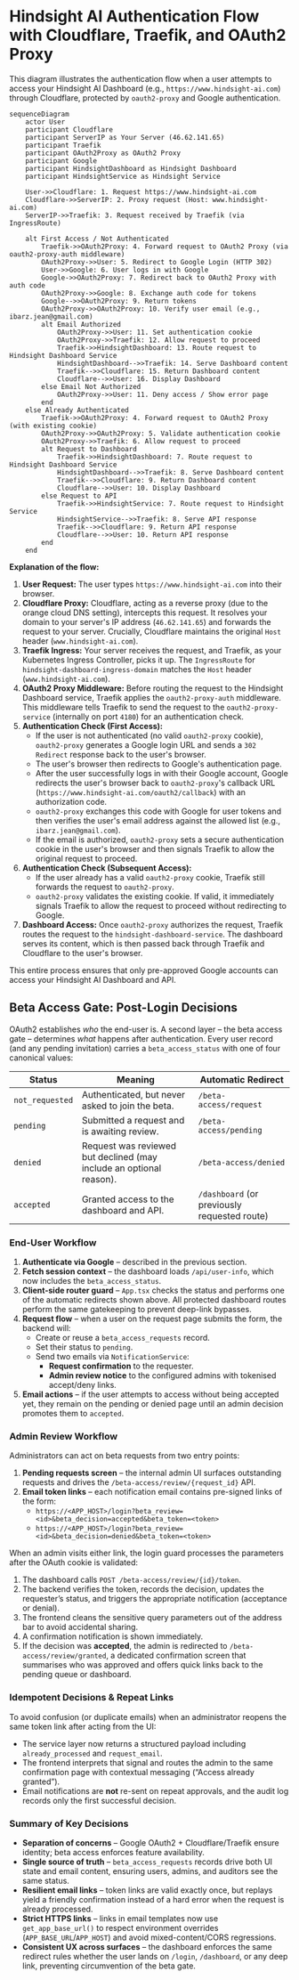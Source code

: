 # Hindsight AI Authentication Flow with Cloudflare, Traefik, and OAuth2 Proxy

This diagram illustrates the authentication flow when a user attempts to access your Hindsight AI Dashboard (e.g., `https://www.hindsight-ai.com`) through Cloudflare, protected by `oauth2-proxy` and Google authentication.

```mermaid
sequenceDiagram
    actor User
    participant Cloudflare
    participant ServerIP as Your Server (46.62.141.65)
    participant Traefik
    participant OAuth2Proxy as OAuth2 Proxy
    participant Google
    participant HindsightDashboard as Hindsight Dashboard
    participant HindsightService as Hindsight Service

    User->>Cloudflare: 1. Request https://www.hindsight-ai.com
    Cloudflare->>ServerIP: 2. Proxy request (Host: www.hindsight-ai.com)
    ServerIP->>Traefik: 3. Request received by Traefik (via IngressRoute)

    alt First Access / Not Authenticated
        Traefik->>OAuth2Proxy: 4. Forward request to OAuth2 Proxy (via oauth2-proxy-auth middleware)
        OAuth2Proxy->>User: 5. Redirect to Google Login (HTTP 302)
        User->>Google: 6. User logs in with Google
        Google->>OAuth2Proxy: 7. Redirect back to OAuth2 Proxy with auth code
        OAuth2Proxy->>Google: 8. Exchange auth code for tokens
        Google-->>OAuth2Proxy: 9. Return tokens
        OAuth2Proxy->>OAuth2Proxy: 10. Verify user email (e.g., ibarz.jean@gmail.com)
        alt Email Authorized
            OAuth2Proxy->>User: 11. Set authentication cookie
            OAuth2Proxy->>Traefik: 12. Allow request to proceed
            Traefik->>HindsightDashboard: 13. Route request to Hindsight Dashboard Service
            HindsightDashboard-->>Traefik: 14. Serve Dashboard content
            Traefik-->>Cloudflare: 15. Return Dashboard content
            Cloudflare-->>User: 16. Display Dashboard
        else Email Not Authorized
            OAuth2Proxy->>User: 11. Deny access / Show error page
        end
    else Already Authenticated
        Traefik->>OAuth2Proxy: 4. Forward request to OAuth2 Proxy (with existing cookie)
        OAuth2Proxy->>OAuth2Proxy: 5. Validate authentication cookie
        OAuth2Proxy->>Traefik: 6. Allow request to proceed
        alt Request to Dashboard
            Traefik->>HindsightDashboard: 7. Route request to Hindsight Dashboard Service
            HindsightDashboard-->>Traefik: 8. Serve Dashboard content
            Traefik-->>Cloudflare: 9. Return Dashboard content
            Cloudflare-->>User: 10. Display Dashboard
        else Request to API
            Traefik->>HindsightService: 7. Route request to Hindsight Service
            HindsightService-->>Traefik: 8. Serve API response
            Traefik-->>Cloudflare: 9. Return API response
            Cloudflare-->>User: 10. Return API response
        end
    end
```

**Explanation of the flow:**

1.  **User Request:** The user types `https://www.hindsight-ai.com` into their browser.
2.  **Cloudflare Proxy:** Cloudflare, acting as a reverse proxy (due to the orange cloud DNS setting), intercepts this request. It resolves your domain to your server's IP address (`46.62.141.65`) and forwards the request to your server. Crucially, Cloudflare maintains the original `Host` header (`www.hindsight-ai.com`).
3.  **Traefik Ingress:** Your server receives the request, and Traefik, as your Kubernetes Ingress Controller, picks it up. The `IngressRoute` for `hindsight-dashboard-ingress-domain` matches the `Host` header (`www.hindsight-ai.com`).
4.  **OAuth2 Proxy Middleware:** Before routing the request to the Hindsight Dashboard service, Traefik applies the `oauth2-proxy-auth` middleware. This middleware tells Traefik to send the request to the `oauth2-proxy-service` (internally on port `4180`) for an authentication check.
5.  **Authentication Check (First Access):**
    *   If the user is not authenticated (no valid `oauth2-proxy` cookie), `oauth2-proxy` generates a Google login URL and sends a `302 Redirect` response back to the user's browser.
    *   The user's browser then redirects to Google's authentication page.
    *   After the user successfully logs in with their Google account, Google redirects the user's browser back to `oauth2-proxy`'s callback URL (`https://www.hindsight-ai.com/oauth2/callback`) with an authorization code.
    *   `oauth2-proxy` exchanges this code with Google for user tokens and then verifies the user's email address against the allowed list (e.g., `ibarz.jean@gmail.com`).
    *   If the email is authorized, `oauth2-proxy` sets a secure authentication cookie in the user's browser and then signals Traefik to allow the original request to proceed.
6.  **Authentication Check (Subsequent Access):**
    *   If the user already has a valid `oauth2-proxy` cookie, Traefik still forwards the request to `oauth2-proxy`.
    *   `oauth2-proxy` validates the existing cookie. If valid, it immediately signals Traefik to allow the request to proceed without redirecting to Google.
7.  **Dashboard Access:** Once `oauth2-proxy` authorizes the request, Traefik routes the request to the `hindsight-dashboard-service`. The dashboard serves its content, which is then passed back through Traefik and Cloudflare to the user's browser.

This entire process ensures that only pre-approved Google accounts can access your Hindsight AI Dashboard and API.

## Beta Access Gate: Post-Login Decisions

OAuth2 establishes *who* the end-user is. A second layer – the beta access gate – determines *what* happens after authentication. Every user record (and any pending invitation) carries a `beta_access_status` with one of four canonical values:

| Status          | Meaning                                                                 | Automatic Redirect |
|-----------------|-------------------------------------------------------------------------|--------------------|
| `not_requested` | Authenticated, but never asked to join the beta.                         | `/beta-access/request` |
| `pending`       | Submitted a request and is awaiting review.                             | `/beta-access/pending` |
| `denied`        | Request was reviewed but declined (may include an optional reason).     | `/beta-access/denied` |
| `accepted`      | Granted access to the dashboard and API.                                | `/dashboard` (or previously requested route) |

### End-User Workflow

1. **Authenticate via Google** – described in the previous section.
2. **Fetch session context** – the dashboard loads `/api/user-info`, which now includes the `beta_access_status`.
3. **Client-side router guard** – `App.tsx` checks the status and performs one of the automatic redirects shown above. All protected dashboard routes perform the same gatekeeping to prevent deep-link bypasses.
4. **Request flow** – when a user on the request page submits the form, the backend will:
   - Create or reuse a `beta_access_requests` record.
   - Set their status to `pending`.
   - Send two emails via `NotificationService`:
     * **Request confirmation** to the requester.
     * **Admin review notice** to the configured admins with tokenised accept/deny links.
5. **Email actions** – if the user attempts to access without being accepted yet, they remain on the pending or denied page until an admin decision promotes them to `accepted`.

### Admin Review Workflow

Administrators can act on beta requests from two entry points:

1. **Pending requests screen** – the internal admin UI surfaces outstanding requests and drives the `/beta-access/review/{request_id}` API.
2. **Email token links** – each notification email contains pre-signed links of the form:
   - `https://<APP_HOST>/login?beta_review=<id>&beta_decision=accepted&beta_token=<token>`
   - `https://<APP_HOST>/login?beta_review=<id>&beta_decision=denied&beta_token=<token>`

When an admin visits either link, the login guard processes the parameters after the OAuth cookie is validated:

1. The dashboard calls `POST /beta-access/review/{id}/token`.
2. The backend verifies the token, records the decision, updates the requester’s status, and triggers the appropriate notification (acceptance or denial).
3. The frontend cleans the sensitive query parameters out of the address bar to avoid accidental sharing.
4. A confirmation notification is shown immediately.
5. If the decision was **accepted**, the admin is redirected to `/beta-access/review/granted`, a dedicated confirmation screen that summarises who was approved and offers quick links back to the pending queue or dashboard.

### Idempotent Decisions & Repeat Links

To avoid confusion (or duplicate emails) when an administrator reopens the same token link after acting from the UI:

* The service layer now returns a structured payload including `already_processed` and `request_email`.
* The frontend interprets that signal and routes the admin to the same confirmation page with contextual messaging (“Access already granted”).
* Email notifications are **not** re-sent on repeat approvals, and the audit log records only the first successful decision.

### Summary of Key Decisions

* **Separation of concerns** – Google OAuth2 + Cloudflare/Traefik ensure identity; beta access enforces feature availability.
* **Single source of truth** – `beta_access_requests` records drive both UI state and email content, ensuring users, admins, and auditors see the same status.
* **Resilient email links** – token links are valid exactly once, but replays yield a friendly confirmation instead of a hard error when the request is already processed.
* **Strict HTTPS links** – links in email templates now use `get_app_base_url()` to respect environment overrides (`APP_BASE_URL`/`APP_HOST`) and avoid mixed-content/CORS regressions.
* **Consistent UX across surfaces** – the dashboard enforces the same redirect rules whether the user lands on `/login`, `/dashboard`, or any deep link, preventing circumvention of the beta gate.

